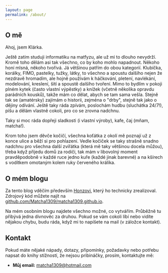 ```yaml
---
layout: page
permalink: /about/
---
```


## O mě
Ahoj, jsem Klárka.

Ještě zatím studuji informatiku na matfyzu, ale už mi to dlouho nevydrží. Kromě toho dělám asi tak všechno, co by koho mohlo napadnout. Někoho honí mlsná, někoho tvořivá. Já většinou patřím do obou kategorií. Klubíčka, korálky, FIMO, pastelky, tužky, látky, to všechno a spoustu dalšího nejen že nezdravě hromadím, ale hojně používám k háčkování, pletení, navlékání, modelování, kreslení, šití a spoustě dalšího tvoření. Mimo to bydlím v pokoji plném kytek (často vlastní výpěstky) a knížek (včetně několika opravdu parádních kousků), takže mám co dělat, abych se tam sama vešla. Stejně tak se (amatérsky) zajímám o historii, zejména o "drby", stejně tak jako o dějiny odívání. Ještě taky ráda zpívám, poslochám hudbu (sluchátka 24/7!), píšu a dělám vlastně cokoli, pro co se zrovna nadchnu.

Taky si moc ráda dopřeji sladkosti (i vlastní výroby), kafe, čaj (mňam, matcha!).

Krom toho jsem děvče kočičí, všechna koťátka z okolí mě poznají už z konce ulice a běží si pro pohlazení. Vedle kočiček se taky strašně snadno nadchnu pro všechna další zvířátka (která mě taky většinou docela můžou), třeba když přijedu domů za rodiči, tak mám v libovolný moment pravděpodobně v každé ruce jedno kuře (každé jinak barevné) a na kšírech s vodítkem omotaným kolem ruky červeného králíka.


## O mém blogu
Za tento blog vděčím především [Honzovi](https://blackblog.cz/), který ho technicky zrealizoval.
Zdrojový kód můžete najít na [github.com/Matcha1309/matcha1309.github.io](https://github.com/Matcha1309/matcha1309.github.io).

Na mém osobním blogu najdete všechno možné, co vytvářím. Průběžně tu přibývá jedna divnověc za druhou. 
Pokud se vám cokoli líbí nebo vidíte nějakou chybu, budu ráda, když mi to napíšete na mail (v záložce kontakt).

## Kontakt
Pokud máte nějaké nápady, dotazy, připomínky, požadavky nebo potřebu napsat do knihy stížností, že nejsou pribináčky, prosím, kontaktujte mě:

- **Můj email:** [matcha1309@hotmail.com](mailto:matcha1309@hotmail.com)
